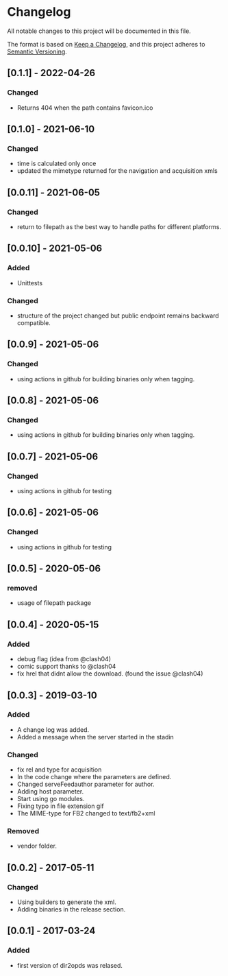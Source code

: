 # Changelog
All notable changes to this project will be documented in this file.

The format is based on [Keep a Changelog](https://keepachangelog.com/en/1.0.0/),
and this project adheres to [Semantic Versioning](https://semver.org/spec/v2.0.0.html).

## [0.1.1] - 2022-04-26
### Changed
- Returns 404 when the path contains favicon.ico

## [0.1.0] - 2021-06-10
### Changed
- time is calculated only once
- updated the mimetype returned for the navigation and acquisition xmls

## [0.0.11] - 2021-06-05
### Changed
- return to filepath as the best way to handle paths for different platforms.

## [0.0.10] - 2021-05-06
### Added
- Unittests

### Changed
- structure of the project changed but public endpoint remains backward compatible.

## [0.0.9] - 2021-05-06
### Changed
- using actions in github for building binaries only when tagging.

## [0.0.8] - 2021-05-06
### Changed
- using actions in github for building binaries only when tagging.

## [0.0.7] - 2021-05-06
### Changed
- using actions in github for testing

## [0.0.6] - 2021-05-06
### Changed
- using actions in github for testing

## [0.0.5] - 2020-05-06
### removed
- usage of filepath package

## [0.0.4] - 2020-05-15
### Added
- debug flag (idea from @clash04)
- comic support thanks to @clash04
- fix hrel that didnt allow the download. (found the issue @clash04)

## [0.0.3] - 2019-03-10
### Added
- A change log was added.
- Added a message when the server started in the stadin

### Changed
- fix rel and type for acquisition
- In the code change where the parameters are defined.
- Changed serveFeedauthor parameter for author.
- Adding host parameter.
- Start using go modules.
- Fixing typo in file extension gif
- The MIME-type for FB2 changed to text/fb2+xml

### Removed
- vendor folder.


## [0.0.2] - 2017-05-11
### Changed
- Using builders to generate the xml.
- Adding binaries in the release section.

## [0.0.1] - 2017-03-24
### Added
- first version of dir2opds was relased.